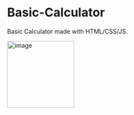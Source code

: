 # Basic-Calculator
<p>Basic Calculator made with HTML/CSS/JS.</p>
<img width="157" alt="image" src="https://github.com/Matt-Moran/Basic-Calculator/assets/127899353/86d60cb8-a469-4cd9-8ccf-867b1f06ab55">
